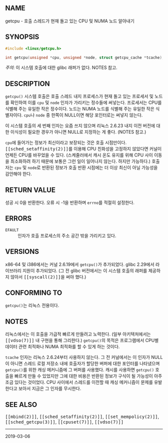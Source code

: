 ## NAME

getcpu - 호출 스레드가 현재 돌고 있는 CPU 및 NUMA 노드 알아내기

## SYNOPSIS

```c
#include <linux/getcpu.h>

int getcpu(unsigned *cpu, unsigned *node, struct getcpu_cache *tcache);
```

*주의*: 이 시스템 호출에 대한 glibc 래퍼가 없다. NOTES 참고.

## DESCRIPTION

`getcpu()` 시스템 호출은 호출 스레드 내지 프로세스가 현재 돌고 있는 프로세서 및 노드를 확인하여 이를 `cpu` 및 `node` 인자가 가리키는 정수들에 써넣는다. 프로세서는 CPU를 식별해 주는 유일한 작은 정수이다. 노드는 NUMA 노드를 식별해 주는 유일한 작은 식별자이다. `cpu`나 `node` 중 한쪽이 NULL이면 해당 포인터로는 써넣지 않는다.

이 시스템 호출의 세 번째 인자는 요즘 쓰지 않으며 리눅스 2.6.23 내지 이전 버전에 대한 이식성이 필요한 경우가 아니면 NULL로 지정하는 게 좋다. (NOTES 참고.)

`cpu`에 들어가는 정보가 최신이라고 보장되는 것은 호출 시점만이다. <tt>[[sched_setaffinity(2)]]</tt>를 이용해 CPU 친화성을 고정하지 않았다면 커널이 언제든 CPU를 바꾸었을 수 있다. (스케줄러에서 캐시 온도 유지를 위해 CPU 사이 이동을 최소화하려 하기 때문에 보통은 그런 일이 일어나지 않는다. 하지만 가능하다.) 호출자는 `cpu` 및 `node`로 반환된 정보가 호출 반환 시점에는 더 이상 최신이 아닐 가능성을 감안해야 한다.

## RETURN VALUE

성공 시 0을 반환한다. 오류 시 -1을 반환하며 `errno`를 적절히 설정한다.

## ERRORS

<dl>
<dt><code>EFAULT</code></dt>
<dd>인자가 호출 프로세스의 주소 공간 밖을 가리키고 있다.</dd>
</dl>

## VERSIONS

x86-64 및 i386에서는 커널 2.6.19에서 `getcpu()`가 추가되었다. glibc 2.29에서 라이브러리 지원이 추가되었다. (그 전 glibc 버전에서는 이 시스템 호출의 래퍼를 제공하지 않아서 <tt>[[syscall(2)]]</tt>을 써야 했다.)

## CONFORMING TO

`getcpu()`는 리눅스 전용이다.

## NOTES

리눅스에서는 이 호출을 가급적 빠르게 만들려고 노력한다. (일부 아키텍처에서는 <tt>[[vdso(7)]]</tt> 내 구현을 통해 그리한다.) `getcpu()`의 목적은 프로그램에서 CPU별 데이터 관련 최적화나 NUMA 최적화를 할 수 있게 하는 것이다.

`tcache` 인자는 리눅스 2.6.24부터 사용하지 않는다. 그 전 커널에서는 이 인자가 NULL이 아니면 스레드 로컬 저장소 내에 호출자가 할당한 버퍼에 대한 포인터를 나타냈으며 `getcpu()`를 위한 캐싱 메커니즘에 그 버퍼를 사용했다. 캐시를 사용하면 `getcpu()` 호출을 빠르게 만들 수 있었지만 그에 대한 비용은 반환된 정보가 구식이 될 가능성이 아주 조금 있다는 것이었다. CPU 사이에서 스레드를 이전할 때 캐싱 메커니즘이 문제를 유발한다고 보아서 지금은 그 인자를 무시한다.

## SEE ALSO

<tt>[[mbind(2)]]</tt>, <tt>[[sched_setaffinity(2)]]</tt>, <tt>[[set_mempolicy(2)]]</tt>, <tt>[[sched_getcpu(3)]]</tt>, <tt>[[cpuset(7)]]</tt>, <tt>[[vdso(7)]]</tt>

----

2019-03-06

